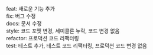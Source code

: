 feat: 새로운 기능 추가<br/>
fix: 버그 수정<br/>
docs: 문서 수정<br/>
style: 코드 포맷 변경, 세미콜론 누락, 코드 변경 없음<br/>
refactor: 프로덕션 코드 리팩터링<br/>
test: 테스트 추가, 테스트 코드 리팩터링, 프로덕션 코드 변경 없음<br/>
